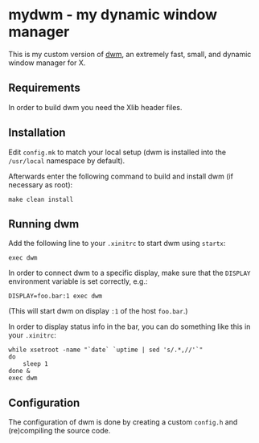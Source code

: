 # mydwm - my dynamic window manager

This is my custom version of [dwm](https://dwm.suckless.org), an extremely fast,
small, and dynamic window manager for X.

## Requirements

In order to build dwm you need the Xlib header files.

## Installation

Edit `config.mk` to match your local setup (dwm is installed into the
`/usr/local` namespace by default).

Afterwards enter the following command to build and install dwm (if necessary
as root):

    make clean install

## Running dwm

Add the following line to your `.xinitrc` to start dwm using `startx`:

    exec dwm

In order to connect dwm to a specific display, make sure that the `DISPLAY`
environment variable is set correctly, e.g.:

    DISPLAY=foo.bar:1 exec dwm

(This will start dwm on display `:1` of the host `foo.bar`.)

In order to display status info in the bar, you can do something like this in
your `.xinitrc`:

    while xsetroot -name "`date` `uptime | sed 's/.*,//'`"
    do
    	sleep 1
    done &
    exec dwm

## Configuration

The configuration of dwm is done by creating a custom `config.h` and
(re)compiling the source code.
